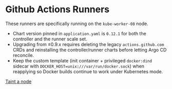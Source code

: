 # Github Actions Runners

These runners are specifically running on the `kube-worker-08` node.

- Chart version pinned in `application.yaml` is `0.12.1` for both the controller and the runner scale set.
- Upgrading from ≤0.9.x requires deleting the legacy `actions.github.com` CRDs and reinstalling the controller/runner charts before letting Argo CD reconcile.
- Keep the custom template (init container + privileged `docker:dind` sidecar with `DOCKER_HOST=unix:///var/run/docker.sock`) when reapplying so Docker builds continue to work under Kubernetes mode.

[Taint a node](../../kubernetes/README.md#tainting-a-node)
